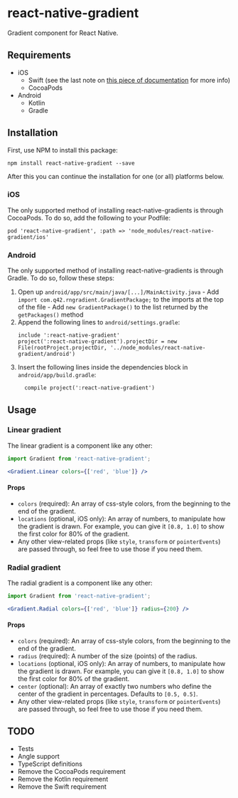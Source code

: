 # react-native-gradient

Gradient component for React Native.

## Requirements

- iOS
	- Swift (see the last note on [this piece of documentation](https://facebook.github.io/react-native/docs/native-modules-ios#exporting-swift) for more info)
	- CocoaPods
- Android
	- Kotlin
	- Gradle

## Installation

First, use NPM to install this package:

```
npm install react-native-gradient --save
```

After this you can continue the installation for one (or all) platforms below.

### iOS

The only supported method of installing react-native-gradients is through CocoaPods. To do so, add the following to your Podfile:

```
pod 'react-native-gradient', :path => 'node_modules/react-native-gradient/ios'
```

### Android

The only supported method of installing react-native-gradients is through Gradle. To do so, follow these steps:

1. Open up `android/app/src/main/java/[...]/MainActivity.java`
		- Add `import com.q42.rngradient.GradientPackage;` to the imports at the top of the file
		- Add `new GradientPackage()` to the list returned by the `getPackages()` method
2. Append the following lines to `android/settings.gradle`:
  	```
  	include ':react-native-gradient'
  	project(':react-native-gradient').projectDir = new File(rootProject.projectDir, '../node_modules/react-native-gradient/android')
  	```
3. Insert the following lines inside the dependencies block in `android/app/build.gradle`:
  	```
      compile project(':react-native-gradient')
  	```

## Usage

### Linear gradient

The linear gradient is a component like any other:

```jsx
import Gradient from 'react-native-gradient';

<Gradient.Linear colors={['red', 'blue']} />
```

#### Props

- `colors` (required): An array of css-style colors, from the beginning to the end of the gradient.
- `locations` (optional, iOS only): An array of numbers, to manipulate how the gradient is drawn. For example, you can give it `[0.8, 1.0]` to show the first color for 80% of the gradient.
- Any other view-related props (like `style`, `transform` or `pointerEvents`) are passed through, so feel free to use those if you need them.

### Radial gradient

The radial gradient is a component like any other:

```jsx
import Gradient from 'react-native-gradient';

<Gradient.Radial colors={['red', 'blue']} radius={200} />
```

#### Props

- `colors` (required): An array of css-style colors, from the beginning to the end of the gradient.
- `radius` (required): A number of the size (points) of the radius.
- `locations` (optional, iOS only): An array of numbers, to manipulate how the gradient is drawn. For example, you can give it `[0.8, 1.0]` to show the first color for 80% of the gradient.
- `center` (optional): An array of exactly two numbers who define the center of the gradient in percentages. Defaults to `[0.5, 0.5]`.
- Any other view-related props (like `style`, `transform` or `pointerEvents`) are passed through, so feel free to use those if you need them.

## TODO

- Tests
- Angle support
- TypeScript definitions
- Remove the CocoaPods requirement
- Remove the Kotlin requirement
- Remove the Swift requirement